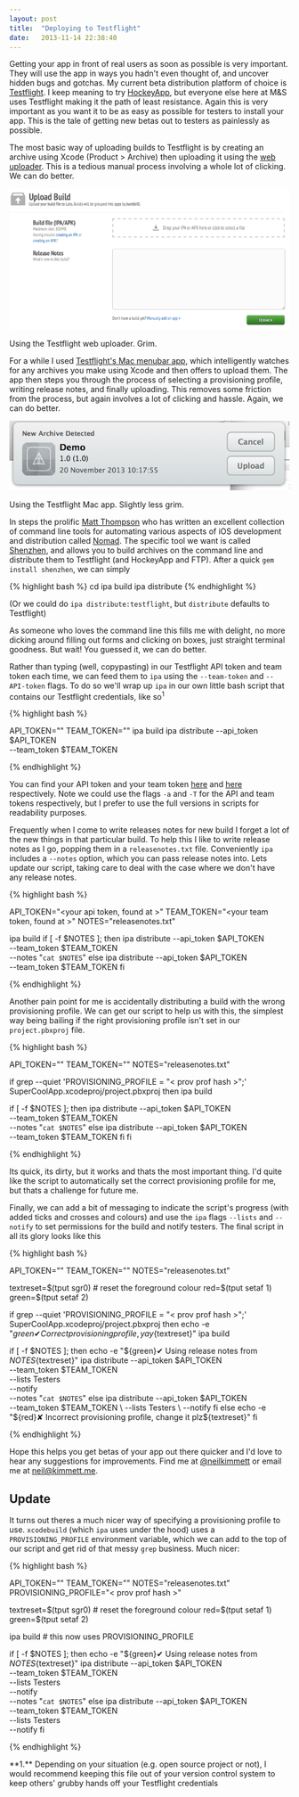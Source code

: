 ```yaml
---
layout: post
title:  "Deploying to Testflight"
date:   2013-11-14 22:38:40
---
```


Getting your app in front of real users as soon as possible is very important. They will use the app in ways you hadn't even thought of, and uncover hidden bugs and gotchas. My current beta distribution platform of choice is [Testflight](http://www.testflightapp.com). I keep meaning to try [HockeyApp](http://hockeyapp.net), but everyone else here at M&S uses Testflight making it the path of least resistance. Again this is very important as you want it to be as easy as possible for testers to install your app. This is the tale of getting new betas out to testers as painlessly as possible.

The most basic way of uploading builds to Testflight is by creating an archive using Xcode (Product > Archive) then uploading it using the [web uploader][Testflight Uploader]. This is a tedious manual process involving a whole lot of clicking. We can do better.

[Testflight Uploader]: https://testflightapp.com/dashboard/builds/add/

![Testflight web uploader](/assets/testflight1.png)
<figcaption>Using the Testflight web uploader. Grim.</figcaption>

For a while I used [Testflight's Mac menubar app][testflight-mac-app], which intelligently watches for any archives you make using Xcode and then offers to upload them. The app then steps you through the process of selecting a provisioning profile, writing release notes, and finally uploading. This removes some friction from the process, but again involves a lot of clicking and hassle. Again, we can do better.

[testflight-mac-app]: https://testflightapp.com/desktop/

![Testflight Menu bar app](/assets/testflight2.png)

<figcaption>Using the Testflight Mac app. Slightly less grim.</figcaption>

In steps the prolific [Matt Thompson](http://www.twitter.com/mattt) who has written an excellent collection of command line tools for automating various aspects of iOS development and distribution called [Nomad](http://www.nomad-cli.com). The specific tool we want is called [Shenzhen](https://github.com/nomad/shenzhen), and allows you to build archives on the command line and distribute them to Testflight (and HockeyApp and FTP). After a quick `gem install shenzhen`, we can simply

{% highlight bash %}
cd <project directory>
ipa build
ipa distribute
{% endhighlight %}

(Or we could do `ipa distribute:testflight`, but `distribute` defaults to Testflight)

As someone who loves the command line this fills me with delight, no more dicking around filling out forms and clicking on boxes, just straight terminal goodness. But wait! You guessed it, we can do better.

Rather than typing (well, copypasting) in our Testflight API token and team token each time, we can feed them to `ipa` using the `--team-token` and `--API-token` flags. To do so we'll wrap up `ipa` in our own little bash script that contains our Testflight credentials, like so<sup>1</sup>

{% highlight bash %}

API_TOKEN="<your api token>"
TEAM_TOKEN="<your team token>"
ipa build
ipa distribute --api_token $API_TOKEN \
               --team_token $TEAM_TOKEN

{% endhighlight %}

You can find your API token and your team token [here](https://testflightapp.com/account/#api) and [here](https://testflightapp.com/dashboard/team/edit/) respectively. Note we could use the flags `-a` and `-T` for the API and team tokens respectively, but I prefer to use the full versions in scripts for readability purposes.

Frequently when I come to write releases notes for new build I forget a lot of the new things in that particular build. To help this I like to write release notes as I go, popping them in a `releasenotes.txt` file. Conveniently `ipa` includes a `--notes` option, which you can pass release notes into. Lets update our script, taking care to deal with the case where we don't have any release notes.

{% highlight bash %}

API_TOKEN="<your api token, found at >"
TEAM_TOKEN="<your team token, found at >"
NOTES="releasenotes.txt"

ipa build
if [ -f $NOTES ];
then
   ipa distribute --api_token $API_TOKEN \
                  --team_token $TEAM_TOKEN \
                  --notes "`cat $NOTES`"
else
   ipa distribute --api_token $API_TOKEN \
                  --team_token $TEAM_TOKEN
fi

{% endhighlight %}

Another pain point for me is accidentally distributing a build with the wrong provisioning profile. We can get our script to help us with this, the simplest way being bailing if the right provisioning profile isn't set in our `project.pbxproj` file.

{% highlight bash %}

API_TOKEN="<your api token>"
TEAM_TOKEN="<your team token>"
NOTES="releasenotes.txt"

if grep --quiet 'PROVISIONING_PROFILE = "< prov prof hash >";' SuperCoolApp.xcodeproj/project.pbxproj
then
  ipa build

  if [ -f $NOTES ];
  then
     ipa distribute --api_token $API_TOKEN \
                    --team_token $TEAM_TOKEN \
                    --notes "`cat $NOTES`"
  else
     ipa distribute --api_token $API_TOKEN \
                    --team_token $TEAM_TOKEN
  fi
fi

{% endhighlight %}
    
Its quick, its dirty, but it works and thats the most important thing. I'd quite like the script to automatically set the correct provisioning profile for me, but thats a challenge for future me.

Finally, we can add a bit of messaging to indicate the script's progress (with added ticks and crosses and colours) and use the `ipa` flags `--lists` and `--notify` to set permissions for the build and notify testers. The final script in all its glory looks like this

{% highlight bash %}

API_TOKEN="<your api token>"
TEAM_TOKEN="<your team token>"
NOTES="releasenotes.txt"


textreset=$(tput sgr0) # reset the foreground colour
red=$(tput setaf 1)
green=$(tput setaf 2)

if grep --quiet 'PROVISIONING_PROFILE = "< prov prof hash >";' SuperCoolApp.xcodeproj/project.pbxproj
then
  echo -e "${green}✔ Correct provisioning profile, yay${textreset}"
  ipa build

  if [ -f $NOTES ];
  then
     echo -e "${green}✔ Using release notes from ${NOTES}${textreset}"
     ipa distribute --api_token $API_TOKEN \
                    --team_token $TEAM_TOKEN \
                    --lists Testers \
                    --notify \
                    --notes "`cat $NOTES`"
  else
     ipa distribute --api_token $API_TOKEN \
                    --team_token $TEAM_TOKEN \
                    --lists Testers \
                    --notify
  fi
else
  echo -e "${red}✘ Incorrect provisioning profile, change it plz${textreset}"
fi

{% endhighlight %}

Hope this helps you get betas of your app out there quicker and I'd love to hear any suggestions for improvements. Find me at [@neilkimmett](http://www.twitter.com/neilkimmett) or email me at [neil@kimmett.me](mailto:neil@kimmett.me).

## Update

It turns out theres a much nicer way of specifying a provisioning profile to use. `xcodebuild` (which `ipa` uses under the hood) uses a `PROVISIONING_PROFILE` environment variable, which we can add to the top of our script and get rid of that messy `grep` business. Much nicer:

{% highlight bash %}

API_TOKEN="<your api token>"
TEAM_TOKEN="<your team token>"
NOTES="releasenotes.txt"
PROVISIONING_PROFILE="< prov prof hash >"

textreset=$(tput sgr0) # reset the foreground colour
red=$(tput setaf 1)
green=$(tput setaf 2)

ipa build # this now uses PROVISIONING_PROFILE

if [ -f $NOTES ];
then
   echo -e "${green}✔ Using release notes from ${NOTES}${textreset}"
   ipa distribute --api_token $API_TOKEN \
                  --team_token $TEAM_TOKEN \
                  --lists Testers \
                  --notify \
                  --notes "`cat $NOTES`"
else
   ipa distribute --api_token $API_TOKEN \
                  --team_token $TEAM_TOKEN \
                  --lists Testers \
                  --notify
fi

{% endhighlight %}

<section class="footnotes">
**1.** Depending on your situation (e.g. open source project or not), I would recommend keeping this file out of your version control system to keep others' grubby hands off your Testflight credentials
</section>